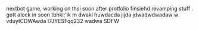 nextbot game, working on thsi soon after protfolio finsiehd revamping stuff
.
gott alock in soon tbhkl;'ik
m
dwakl
huwdacda
jijda
jdwadwdwadaw
w
vduytCDWAwda
I7JYESFqq232
wadwa
SDFW
